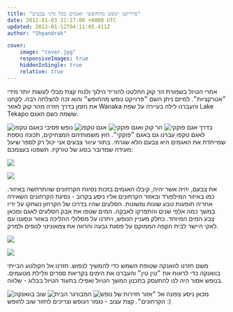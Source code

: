 ```yaml
---
title: "פרוייקט ״נופש מהחופש״ ואגמים בכל מיני צבעים"
date: 2012-01-03 21:17:00 +0000 UTC
updated: 2012-01-12T04:11:05.411Z
author: "Shpandrak"

cover:
    image: "cover.jpg"
    responsiveImages: true
    hiddenInSingle: true
    relative: true
---
```


אחרי הטיול בשמורת הר קוק החלטנו להוריד הילוך ולנוח קצת מבלי לעשות יותר מידי ״אטרקציות״. למיזם ניתן השם ״פרוייקט נופש מהחופש״ והוא זכה להצלחה רבה. לקחנו את הזמן בדרך חזרה מהר קוק לאזור Wanaka והעברנו לילה בעיירה על שפת Lake Tekapo ששמה כשם האגם.

![](Photo-Jan-1,-2012-6:15-AM.jpg "נופש פסיבי באגם טקפו")
![](Photo-Jan-2,-2012-1:36-AM.jpg "אגם טקפו")
![](Photo-Jan-1,-2012-4:37-AM.jpg "הר קוק ואגם פוקקי")
![](Photo-Jan-1,-2012-4:30-AM.jpg "אגם פוקקי")
בדרך לאגם טקפו עברנו גם באגם ״פוקקי״. חוץ משמותיהם המצחיקים, תכונה נוספת שמייחדת את האגמים היא צבעם הלא שגרתי. בתור עיוור צבעים אני יכול רק לספר שיעל מעידה שמדובר בסוג של טורקיז. תשפטו בעצמכם:

![](AVvXsEgXft_YHP7JcZYrULJ8xJulCVqBySYbx7nvNtBHtRO8D_vrAej1qG8Z6-MevIOZHDT0nPG4hQJYIIMAe2KFgdFedQ2n3tRrRn884t6pM_WGaHnss7b74Af7pBEqsnJ7iUh6vwcKqvufSGLL.jpg)

![](cover.jpg)


את צבעם, יהיה אשר יהיה, קיבלו האגמים בזכות נסיגת הקרחונים שהתרחשה באיזור. כמו באיזור המילפורד ובאזור הקרחונים אליו ניסע בקרוב - נסיגת הקרחונים השאירה אחריה תופעות טבע שונות ומשונות. הסלעים שהיו בדרכו של הקרחון נשחקו על ידיו במשך כמה אלפי שנים והתפרקו לאבקה. המים שטפו את אבק הסלעים לאגם ומכאן צבע המים המיוחד. כחלק מעניין הנופש, ויתרנו על מסלולי ההליכה באזור ונסענו עם לאקי היישר לבית הקפה הממוקם על פסגת גבעה והרווה את צמאונינוי לנופים ולמרק.

![](AVvXsEjeRqi6Dzubpj0W81BH19IYqbfd5yXkrAQyEBYpILQuyUNQXaiKfJFtY48o7mbLVVbRH20Xd1907AFQCr5wrtj9bm3npR9ugav4S8s7BaVjftCTWGs3XpYz0LCnqKPyqfS1JA4Ye7nQCoS8.jpg)

![](AVvXsEi6FwQjoh4mDvkyoerAvR1D6E_DSYjRG8r2prpJubXFL9D9mqlU3UND3_xuPj7-rKORVjlz-1UchQF2s18zEXnCxzB_zFGYH2FM4hr_Sfb7BvfNlVy0dmZ8p8V_d1yjBlVke3UL56JPhD3k.jpg)

משם חזרנו לוואנקה שטופת השמש כדי להמשיך לנפוש. חזרנו אל הקולנוע הבייתי בוואנקה כדי לראות את ״טין טין״ והעברנו את הימים בקריאת ספרים וזלילת מטעמים. בנופש אסור היה לנו להתעסק בתכנון המשך הטיול ואפילו בתעוד הטיול בבלוג - שלווה.

![](AVvXsEiIqQaLlJRj9tmqQSZmiFhoHQjElKHkBrGY6VkbUQlFAsp8pa97x1J8mBiPlgGay1iq-NhVz1UAHU5Q-oZffHv83_wpPhftUXU_v1fYLlgrnhb3-peNnfWCVrn2QzsfXQDnnYU99J8xuF2z.jpg "שוב בוואנקה")
![](Photo-Jan-3,-2012-10:41-AM.jpg "המבורגר הבית")
![](AVvXsEhSfJ9LtbQNbEL6bP3wlr3rqHSM5S81SJsqSq4ffo9Yj3zn6k0aHYl06oyKPT_SMf4awOwyld0BhDo_EFPrJUWgnIkxyHXWAbwn_ZzYUq2yFdOKbpbgEKG8OnmLsno2pkUyqGckKQ5zJc9k.jpg "חזירות של נופש")
מכאן ניסע צפונה אל ״אזור הקרחונים״. קצת עצוב - נגמר הנופש וצריכים לחזור שוב לחופש :)
